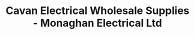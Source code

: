 ---
title: "Cavan Electrical Wholesale Supplies - Monaghan Electrical Ltd"
url: /cavan/cavan-electrical-wholesale-supplies-monaghan-electrical-ltd/
shop: Elektrisch
---